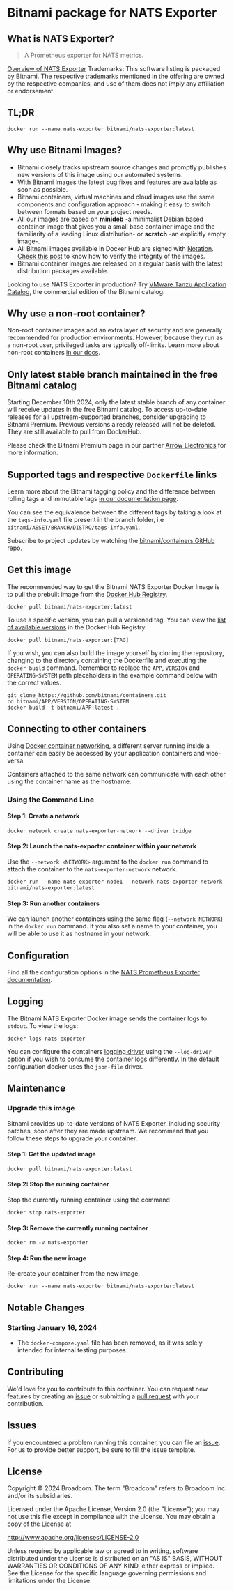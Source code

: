 # Bitnami package for NATS Exporter

## What is NATS Exporter?

> A Prometheus exporter for NATS metrics.

[Overview of NATS Exporter](https://github.com/nats-io/prometheus-nats-exporter)
Trademarks: This software listing is packaged by Bitnami. The respective trademarks mentioned in the offering are owned by the respective companies, and use of them does not imply any affiliation or endorsement.

## TL;DR

```console
docker run --name nats-exporter bitnami/nats-exporter:latest
```

## Why use Bitnami Images?

* Bitnami closely tracks upstream source changes and promptly publishes new versions of this image using our automated systems.
* With Bitnami images the latest bug fixes and features are available as soon as possible.
* Bitnami containers, virtual machines and cloud images use the same components and configuration approach - making it easy to switch between formats based on your project needs.
* All our images are based on [**minideb**](https://github.com/bitnami/minideb) -a minimalist Debian based container image that gives you a small base container image and the familiarity of a leading Linux distribution- or **scratch** -an explicitly empty image-.
* All Bitnami images available in Docker Hub are signed with [Notation](https://notaryproject.dev/). [Check this post](https://blog.bitnami.com/2024/03/bitnami-packaged-containers-and-helm.html) to know how to verify the integrity of the images.
* Bitnami container images are released on a regular basis with the latest distribution packages available.

Looking to use NATS Exporter in production? Try [VMware Tanzu Application Catalog](https://bitnami.com/enterprise), the commercial edition of the Bitnami catalog.

## Why use a non-root container?

Non-root container images add an extra layer of security and are generally recommended for production environments. However, because they run as a non-root user, privileged tasks are typically off-limits. Learn more about non-root containers [in our docs](https://techdocs.broadcom.com/us/en/vmware-tanzu/application-catalog/tanzu-application-catalog/services/tac-doc/apps-tutorials-work-with-non-root-containers-index.html).

## Only latest stable branch maintained in the free Bitnami catalog

Starting December 10th 2024, only the latest stable branch of any container will receive updates in the free Bitnami catalog. To access up-to-date releases for all upstream-supported branches, consider upgrading to Bitnami Premium. Previous versions already released will not be deleted. They are still available to pull from DockerHub.

Please check the Bitnami Premium page in our partner [Arrow Electronics](https://www.arrow.com/globalecs/na/vendors/bitnami?utm_source=GitHub&utm_medium=containers) for more information.

## Supported tags and respective `Dockerfile` links

Learn more about the Bitnami tagging policy and the difference between rolling tags and immutable tags [in our documentation page](https://techdocs.broadcom.com/us/en/vmware-tanzu/application-catalog/tanzu-application-catalog/services/tac-doc/apps-tutorials-understand-rolling-tags-containers-index.html).

You can see the equivalence between the different tags by taking a look at the `tags-info.yaml` file present in the branch folder, i.e `bitnami/ASSET/BRANCH/DISTRO/tags-info.yaml`.

Subscribe to project updates by watching the [bitnami/containers GitHub repo](https://github.com/bitnami/containers).

## Get this image

The recommended way to get the Bitnami NATS Exporter Docker Image is to pull the prebuilt image from the [Docker Hub Registry](https://hub.docker.com/r/bitnami/nats-exporter).

```console
docker pull bitnami/nats-exporter:latest
```

To use a specific version, you can pull a versioned tag. You can view the [list of available versions](https://hub.docker.com/r/bitnami/nats-exporter/tags/) in the Docker Hub Registry.

```console
docker pull bitnami/nats-exporter:[TAG]
```

If you wish, you can also build the image yourself by cloning the repository, changing to the directory containing the Dockerfile and executing the `docker build` command. Remember to replace the `APP`, `VERSION` and `OPERATING-SYSTEM` path placeholders in the example command below with the correct values.

```console
git clone https://github.com/bitnami/containers.git
cd bitnami/APP/VERSION/OPERATING-SYSTEM
docker build -t bitnami/APP:latest .
```

## Connecting to other containers

Using [Docker container networking](https://docs.docker.com/engine/userguide/networking/), a different server running inside a container can easily be accessed by your application containers and vice-versa.

Containers attached to the same network can communicate with each other using the container name as the hostname.

### Using the Command Line

#### Step 1: Create a network

```console
docker network create nats-exporter-network --driver bridge
```

#### Step 2: Launch the nats-exporter container within your network

Use the `--network <NETWORK>` argument to the `docker run` command to attach the container to the `nats-exporter-network` network.

```console
docker run --name nats-exporter-node1 --network nats-exporter-network bitnami/nats-exporter:latest
```

#### Step 3: Run another containers

We can launch another containers using the same flag (`--network NETWORK`) in the `docker run` command. If you also set a name to your container, you will be able to use it as hostname in your network.

## Configuration

Find all the configuration options in the [NATS Prometheus Exporter documentation](https://github.com/nats-io/prometheus-nats-exporter#usage).

## Logging

The Bitnami NATS Exporter Docker image sends the container logs to `stdout`. To view the logs:

```console
docker logs nats-exporter
```

You can configure the containers [logging driver](https://docs.docker.com/engine/admin/logging/overview/) using the `--log-driver` option if you wish to consume the container logs differently. In the default configuration docker uses the `json-file` driver.

## Maintenance

### Upgrade this image

Bitnami provides up-to-date versions of NATS Exporter, including security patches, soon after they are made upstream. We recommend that you follow these steps to upgrade your container.

#### Step 1: Get the updated image

```console
docker pull bitnami/nats-exporter:latest
```

#### Step 2: Stop the running container

Stop the currently running container using the command

```console
docker stop nats-exporter
```

#### Step 3: Remove the currently running container

```console
docker rm -v nats-exporter
```

#### Step 4: Run the new image

Re-create your container from the new image.

```console
docker run --name nats-exporter bitnami/nats-exporter:latest
```

## Notable Changes

### Starting January 16, 2024

* The `docker-compose.yaml` file has been removed, as it was solely intended for internal testing purposes.

## Contributing

We'd love for you to contribute to this container. You can request new features by creating an [issue](https://github.com/bitnami/containers/issues) or submitting a [pull request](https://github.com/bitnami/containers/pulls) with your contribution.

## Issues

If you encountered a problem running this container, you can file an [issue](https://github.com/bitnami/containers/issues/new/choose). For us to provide better support, be sure to fill the issue template.

## License

Copyright &copy; 2024 Broadcom. The term "Broadcom" refers to Broadcom Inc. and/or its subsidiaries.

Licensed under the Apache License, Version 2.0 (the "License");
you may not use this file except in compliance with the License.
You may obtain a copy of the License at

<http://www.apache.org/licenses/LICENSE-2.0>

Unless required by applicable law or agreed to in writing, software
distributed under the License is distributed on an "AS IS" BASIS,
WITHOUT WARRANTIES OR CONDITIONS OF ANY KIND, either express or implied.
See the License for the specific language governing permissions and
limitations under the License.
